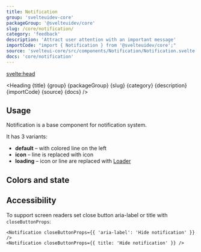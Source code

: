 ```yaml
---
title: Notification
group: 'svelteuidev-core'
packageGroup: '@svelteuidev/core'
slug: /core/notification/
category: 'feedback'
description: 'Attract user attention with an important message'
importCode: "import { Notification } from '@svelteuidev/core';"
source: 'svelteui-core/src/components/Notification/Notification.svelte'
docs: 'core/notification'
---
```


<script>
  import { Demo, NotificationDemos } from '@svelteuidev/demos';
	import { Heading } from "$lib/components";
  import { base } from '$app/paths';
</script>

<svelte:head>
  <title>{title} - SvelteUI</title>
</svelte:head>

<Heading {title} {group} {packageGroup} {slug} {category} {description} {importCode} {source} {docs} />

## Usage

Notification is a base component for notification system.

It has 3 variants:

- **default** – with colored line on the left
- **icon** – line is replaced with icon
- **loading** – icon or line are replaced with [Loader]({base}/core/loader)

<Demo demo={NotificationDemos.usage} />

## Colors and state

<Demo demo={NotificationDemos.configurator} />

## Accessibility

To support screen readers set close button aria-label or title with `closeButtonProps`:

```svelte
<Notification closeButtonProps={{ 'aria-label': 'Hide notification' }} />
<Notification closeButtonProps={{ title: 'Hide notification' }} />
```
